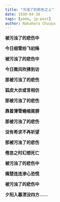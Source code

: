 ```yaml
---
title: "污浊了的悲伤之上"
date: 1930-04-30
tags: [poem, jp-post]
author: Nakahara Chuuya
---
```



**被污浊了的悲伤中**

**今日细雪纷飞初降**

**被污浊了的悲伤中** 

**今日微风吹拂到访**

**那被污浊了的悲伤**

**狐皮大衣或言相仿**

**那被污浊了的悲伤**

**靠着薄雪蜷缩肩膀**

**那被污浊了的悲伤**

**没有希求不再祈望**

**那被污浊了的悲伤**

**倦怠之时幻想死亡**

**被污浊了的悲伤中**

**痛楚连连渗心恐慌**

**被污浊了的悲伤中**

**夕阳入暮湮没四方......**
